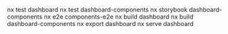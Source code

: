nx test dashboard
nx test dashboard-components
nx storybook dashboard-components
nx e2e components-e2e
nx build dashboard
nx build dashboard-components
nx export dashboard
nx serve dashboard
